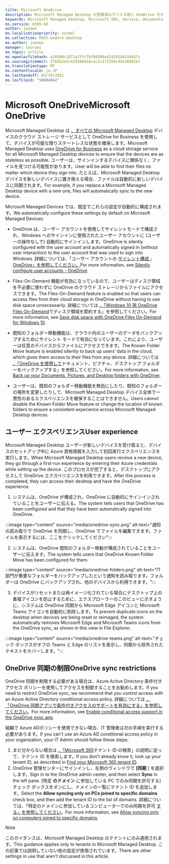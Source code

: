 ```yaml
---
title: Microsoft OneDrive
description: Microsoft Managed Desktop が登録済みデバイス用に OneDrive をセットアップする方法
keywords: Microsoft Managed Desktop, Microsoft 365, Service, documentation, apps, line-of-business apps, LOB apps
ms.service: m365-md
author: jaimeo
ms.localizationpriority: normal
ms.collection: M365-modern-desktop
ms.author: jaimeo
manager: laurawi
ms.topic: article
ms.openlocfilehash: a26500c1671afffc7b70d509a4242914631b937c
ms.sourcegitcommit: 27b2b2e5c41934b918cac2c171556c45e36661bf
ms.translationtype: MT
ms.contentlocale: ja-JP
ms.lasthandoff: 03/19/2021
ms.locfileid: "50904842"
---
```

# <a name="microsoft-onedrive"></a><span data-ttu-id="32267-104">Microsoft OneDrive</span><span class="sxs-lookup"><span data-stu-id="32267-104">Microsoft OneDrive</span></span>

<span data-ttu-id="32267-105">Microsoft Managed Desktop は [、すべての Microsoft Managed Desktop](/onedrive/plan-onedrive-enterprise) デバイスのクラウド ストレージ サービスとして OneDrive for Business を使用して、デバイスが可能な限りステートレスな状態を確保します。</span><span class="sxs-lookup"><span data-stu-id="32267-105">Microsoft Managed Desktop uses [OneDrive for Business](/onedrive/plan-onedrive-enterprise) as a cloud storage service for all Microsoft Managed Desktop devices to ensure that the devices are as stateless as possible.</span></span> <span data-ttu-id="32267-106">ユーザーは、サインインするデバイスに関係なく、ファイルを見つける可能性があります。</span><span class="sxs-lookup"><span data-stu-id="32267-106">User will be able to find their files no matter which device they sign into.</span></span> <span data-ttu-id="32267-107">たとえば、Microsoft Managed Desktop デバイスを新しいデバイスに置き換える場合、ファイルは自動的に新しいデバイスに同期されます。</span><span class="sxs-lookup"><span data-stu-id="32267-107">For example, if you replace a Microsoft Managed Desktop device with a new one, files will automatically sync to the new device.</span></span>

<span data-ttu-id="32267-108">Microsoft Managed Devices では、既定でこれらの設定が自動的に構成されます。</span><span class="sxs-lookup"><span data-stu-id="32267-108">We automatically configure these settings by default on Microsoft Managed Devices:</span></span>

- <span data-ttu-id="32267-109">OneDrive は、ユーザー アカウントを使用してサイレントモードで構成され、Windows へのサインインに使用されたユーザー アカウントに (ユーザーの操作なしで) 自動的にサインインします。</span><span class="sxs-lookup"><span data-stu-id="32267-109">OneDrive is silently configured with the user account and automatically signed in (without user interaction) to the user account that was used to sign into Windows.</span></span> <span data-ttu-id="32267-110">詳細については、「ユーザー アカウントの [サイレント構成 - OneDrive」を参照してください。](/onedrive/use-silent-account-configuration)</span><span class="sxs-lookup"><span data-stu-id="32267-110">For more information, see [Silently configure user accounts - OneDrive](/onedrive/use-silent-account-configuration)</span></span>

- <span data-ttu-id="32267-111">Files-On-Demand 機能が有効になっているので、ユーザーはディスク領域を不必要に使わずに OneDrive のクラウド ストレージからファイルにアクセスできます。</span><span class="sxs-lookup"><span data-stu-id="32267-111">The Files-On-Demand feature is enabled so that users can access files from their cloud storage in OneDrive without having to use disk space unnecessarily.</span></span> <span data-ttu-id="32267-112">詳細については [、「Windows 10 用 OneDrive Files On-Demand](https://support.microsoft.com/office/save-disk-space-with-onedrive-files-on-demand-for-windows-10-0e6860d3-d9f3-4971-b321-7092438fb38e)でディスク領域を節約する」を参照してください。</span><span class="sxs-lookup"><span data-stu-id="32267-112">For more information, see [Save disk space with OneDrive Files On-Demand for Windows 10](https://support.microsoft.com/office/save-disk-space-with-onedrive-files-on-demand-for-windows-10-0e6860d3-d9f3-4971-b321-7092438fb38e).</span></span>

- <span data-ttu-id="32267-113">既知のフォルダー移動機能は、クラウド内のユーザーのデータをバックアップするためにサイレント モードで有効になっています。これにより、ユーザーは任意のデバイスからファイルにアクセスできます。</span><span class="sxs-lookup"><span data-stu-id="32267-113">The Known Folder Move feature is enabled silently to back up users’ data in the cloud, which gives them access to their files from any device.</span></span> <span data-ttu-id="32267-114">詳細については [、「OneDrive を使用して](https://support.microsoft.com/office/back-up-your-documents-pictures-and-desktop-folders-with-onedrive-d61a7930-a6fb-4b95-b28a-6552e77c3057)ドキュメント、ピクチャ、デスクトップ フォルダーをバックアップする」を参照してください。</span><span class="sxs-lookup"><span data-stu-id="32267-114">For more information, see [Back up your Documents, Pictures, and Desktop folders with OneDrive](https://support.microsoft.com/office/back-up-your-documents-pictures-and-desktop-folders-with-onedrive-d61a7930-a6fb-4b95-b28a-6552e77c3057).</span></span>

- <span data-ttu-id="32267-115">ユーザーは、既知のフォルダー移動機能を無効にしたり、既知のフォルダーの場所を変更したりして、Microsoft Managed Desktop デバイス全体で一貫性のあるエクスペリエンスを確保することはできません。</span><span class="sxs-lookup"><span data-stu-id="32267-115">Users cannot disable the Known Folder Move feature or change the location of known folders to ensure a consistent experience across Microsoft Managed Desktop devices.</span></span>

## <a name="user-experience"></a><span data-ttu-id="32267-116">ユーザー エクスペリエンス</span><span class="sxs-lookup"><span data-stu-id="32267-116">User experience</span></span>

<span data-ttu-id="32267-117">Microsoft Managed Desktop ユーザーが新しいデバイスを受け取ると、デバイスのセットアップ中に Azure 資格情報を入力して初回実行エクスペリエンスを実行します。</span><span class="sxs-lookup"><span data-stu-id="32267-117">When Microsoft Managed Desktop users receive a new device, they go through a first-run experience by entering their Azure credentials while setting up the device.</span></span> <span data-ttu-id="32267-118">このプロセスが完了すると、デスクトップにアクセスして OneDrive エクスペリエンスを利用できます。</span><span class="sxs-lookup"><span data-stu-id="32267-118">After this process is completed, they can access their desktop and have the OneDrive experience.</span></span>

1. <span data-ttu-id="32267-119">システムは、OneDrive が構成され、OneDrive に自動的にサインインされていることをユーザーに伝える。</span><span class="sxs-lookup"><span data-stu-id="32267-119">The system tells users that OneDrive has been configured and that they have been automatically signed into OneDrive.</span></span>

:::image type="content" source="media/onedrive-sync.png" alt-text="通知の読み取りで OneDrive を同期し、OneDrive でファイルを編集できます。ファイルを表示するには、ここをクリックしてください":::

2. <span data-ttu-id="32267-121">システムは、OneDrive 既知のフォルダー移動が構成されていることをユーザーに伝えます。</span><span class="sxs-lookup"><span data-stu-id="32267-121">The system tells users that OneDrive Known Folder Move has been configured for them.</span></span>

:::image type="content" source="media/onedrive-folders.png" alt-text="IT 部門が重要なフォルダーをバックアップしたという通知を読み取ります。フォルダーは OneDrive にバックアップされ、他のデバイスから利用できます。":::

3. <span data-ttu-id="32267-123">デバイスがリセットまたは再イメージ化されている場合にデスクトップ上の重複アイコンを防止するために、エクスプローラーのこのビューに示すように、システムは OneDrive 同期から Microsoft Edge アイコンと Microsoft Teams アイコンを自動的に削除します。</span><span class="sxs-lookup"><span data-stu-id="32267-123">To prevent duplicate icons on the desktop when devices are being reset or reimaged, the system automatically removes Microsoft Edge and Microsoft Teams icons from the OneDrive sync, as shown in this view in File Explorer.</span></span>

:::image type="content" source="media/onedrive-teams.png" alt-text="チェック ボックスがオフの Teams と Edge のリストを表示し、同期から除外されたテキストをホバーします。":::


## <a name="onedrive-sync-restrictions"></a><span data-ttu-id="32267-125">OneDrive 同期の制限</span><span class="sxs-lookup"><span data-stu-id="32267-125">OneDrive sync restrictions</span></span>

<span data-ttu-id="32267-126">OneDrive 同期を制限する必要がある場合は、Azure Active Directory 条件付きアクセス ポリシーを使用してアクセスを制御することをお勧めします。</span><span class="sxs-lookup"><span data-stu-id="32267-126">If you need to restrict OneDrive sync, we recommend that you control access with an Azure Active Directory conditional access policy.</span></span> <span data-ttu-id="32267-127">詳細については [、「OneDrive 同期アプリで条件付きアクセスのサポートを有効にする」を参照してください](/onedrive/enable-conditional-access)。</span><span class="sxs-lookup"><span data-stu-id="32267-127">For more information, see [Enable conditional access support in the OneDrive sync app](/onedrive/enable-conditional-access).</span></span>

<span data-ttu-id="32267-128">組織で Azure ADポリシーを使用できない場合、IT 管理者は次の手順を実行する必要があります。</span><span class="sxs-lookup"><span data-stu-id="32267-128">If you can't use an Azure AD conditional access policy in your organization, your IT Admin should follow these steps:</span></span>

1. <span data-ttu-id="32267-129">まだ分からない場合は [、「Microsoft 365](/onedrive/find-your-office-365-tenant-id)テナント ID の検索」の説明に従って、テナント ID を検索します。</span><span class="sxs-lookup"><span data-stu-id="32267-129">If you don't already know it, look up your tenant ID, as described in [Find your Microsoft 365 tenant ID](/onedrive/find-your-office-365-tenant-id).</span></span>
2. <span data-ttu-id="32267-130">OneDrive 管理センターにサインインし、左側のウィンドウで **[同期** ] を選択します。</span><span class="sxs-lookup"><span data-stu-id="32267-130">Sign in to the OneDrive admin center, and then select **Sync** in the left pane.</span></span> <span data-ttu-id="32267-131">[特定 **のドメイン** に参加している PC でのみ同期を許可する] チェック ボックスをオンにし、ドメインの一覧にテナント ID を追加します。</span><span class="sxs-lookup"><span data-stu-id="32267-131">Select the **Allow syncing only on PCs joined to specific domains** check box, and then add the tenant ID to the list of domains.</span></span> <span data-ttu-id="32267-132">詳細については、「特定のドメインに参加しているコンピューターでのみ同期を許可 [する」を参照してください](/onedrive/allow-syncing-only-on-specific-domains)。</span><span class="sxs-lookup"><span data-stu-id="32267-132">For more information, see [Allow syncing only on computers joined to specific domains](/onedrive/allow-syncing-only-on-specific-domains).</span></span>

> [!NOTE]
> <span data-ttu-id="32267-133">このガイダンスは、Microsoft Managed Desktop のテナントにのみ適用されます。</span><span class="sxs-lookup"><span data-stu-id="32267-133">This guidance applies only to tenants in Microsoft Managed Desktop.</span></span> <span data-ttu-id="32267-134">この記事では説明していない他の設定が使用されています。</span><span class="sxs-lookup"><span data-stu-id="32267-134">There are other settings in use that aren't discussed in this article.</span></span>